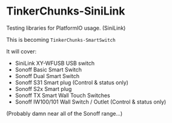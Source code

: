 # TinkerChunks-SiniLink
Testing libraries for PlatformIO usage.  (SiniLink)

This is becoming `TinkerChunks-SmartSwitch`

It will cover:
* SiniLink XY-WFUSB USB switch
* Sonoff Basic Smart Switch
* Sonoff Dual Smart Switch
* Sonoff S31 Smart plug (Control & status only)
* Sonoff S2x Smart plug
* Sonoff TX Smart Wall Touch Switches
* Sonoff IW100/101 Wall Switch / Outlet (Control & status only)

(Probably damn near all of the Sonoff range...)
